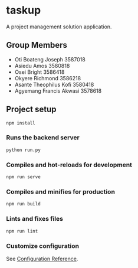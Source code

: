 # taskup
A project management solution application.


## Group Members
  - Oti Boateng Joseph     3587018
  - Asiedu Amos           3580818 
  - Osei Bright           3586418
  - Okyere Richmond        3586218 
  - Asante Theophilus Kofi  3580418
  - Agyemang Francis Akwasi 3578618

## Project setup
```
npm install
```

### Runs the backend server
```
python run.py
```

### Compiles and hot-reloads for development
```
npm run serve
```

### Compiles and minifies for production
```
npm run build
```

### Lints and fixes files
```
npm run lint
```

### Customize configuration
See [Configuration Reference](https://cli.vuejs.org/config/).
